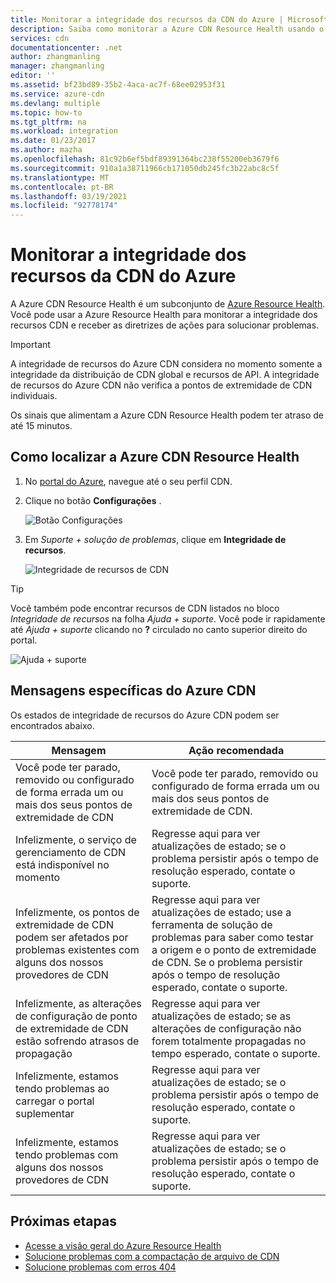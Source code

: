 ```yaml
---
title: Monitorar a integridade dos recursos da CDN do Azure | Microsoft Docs
description: Saiba como monitorar a Azure CDN Resource Health usando o Azure Resource Health.
services: cdn
documentationcenter: .net
author: zhangmanling
manager: zhangmanling
editor: ''
ms.assetid: bf23bd89-35b2-4aca-ac7f-68ee02953f31
ms.service: azure-cdn
ms.devlang: multiple
ms.topic: how-to
ms.tgt_pltfrm: na
ms.workload: integration
ms.date: 01/23/2017
ms.author: mazha
ms.openlocfilehash: 81c92b6ef5bdf89391364bc238f55200eb3679f6
ms.sourcegitcommit: 910a1a38711966cb171050db245fc3b22abc8c5f
ms.translationtype: MT
ms.contentlocale: pt-BR
ms.lasthandoff: 03/19/2021
ms.locfileid: "92778174"
---
```

# <a name="monitor-the-health-of-azure-cdn-resources"></a>Monitorar a integridade dos recursos da CDN do Azure
  
A Azure CDN Resource Health é um subconjunto de [Azure Resource Health](../service-health/resource-health-overview.md).  Você pode usar a Azure  Resource Health para monitorar a integridade dos recursos CDN e receber as diretrizes de ações para solucionar problemas.

>[!IMPORTANT] 
>A integridade de recursos do Azure CDN considera no momento somente a integridade da distribuição de CDN global e recursos de API.  A integridade de recursos do Azure CDN não verifica a pontos de extremidade de CDN individuais.
>
>Os sinais que alimentam a Azure CDN Resource Health podem ter atraso de até 15 minutos.

## <a name="how-to-find-azure-cdn-resource-health"></a>Como localizar a Azure CDN Resource Health

1. No [portal do Azure](https://portal.azure.com), navegue até o seu perfil CDN.

2. Clique no botão **Configurações** .

    ![Botão Configurações](./media/cdn-resource-health/cdn-profile-settings.png)

3. Em *Suporte + solução de problemas*, clique em **Integridade de recursos**.

    ![Integridade de recursos de CDN](./media/cdn-resource-health/cdn-resource-health3.png)

>[!TIP] 
>Você também pode encontrar recursos de CDN listados no bloco *Integridade de recursos* na folha *Ajuda + suporte*.  Você pode ir rapidamente até *Ajuda + suporte* clicando no **?** circulado no canto superior direito do portal.
>
> ![Ajuda + suporte](./media/cdn-resource-health/cdn-help-support.png)

## <a name="azure-cdn-specific-messages"></a>Mensagens específicas do Azure CDN

Os estados de integridade de recursos do Azure CDN podem ser encontrados abaixo.

|Mensagem | Ação recomendada |
|---|---|
|Você pode ter parado, removido ou configurado de forma errada um ou mais dos seus pontos de extremidade de CDN | Você pode ter parado, removido ou configurado de forma errada um ou mais dos seus pontos de extremidade de CDN.|
|Infelizmente, o serviço de gerenciamento de CDN está indisponível no momento | Regresse aqui para ver atualizações de estado; se o problema persistir após o tempo de resolução esperado, contate o suporte.|
|Infelizmente, os pontos de extremidade de CDN podem ser afetados por problemas existentes com alguns dos nossos provedores de CDN | Regresse aqui para ver atualizações de estado; use a ferramenta de solução de problemas para saber como testar a origem e o ponto de extremidade de CDN. Se o problema persistir após o tempo de resolução esperado, contate o suporte. |
|Infelizmente, as alterações de configuração de ponto de extremidade de CDN estão sofrendo atrasos de propagação | Regresse aqui para ver atualizações de estado; se as alterações de configuração não forem totalmente propagadas no tempo esperado, contate o suporte.|
|Infelizmente, estamos tendo problemas ao carregar o portal suplementar | Regresse aqui para ver atualizações de estado; se o problema persistir após o tempo de resolução esperado, contate o suporte.|
Infelizmente, estamos tendo problemas com alguns dos nossos provedores de CDN | Regresse aqui para ver atualizações de estado; se o problema persistir após o tempo de resolução esperado, contate o suporte. |

## <a name="next-steps"></a>Próximas etapas

- [Acesse a visão geral do Azure Resource Health](../service-health/resource-health-overview.md)
- [Solucione problemas com a compactação de arquivo de CDN](./cdn-troubleshoot-compression.md)
- [Solucione problemas com erros 404](./cdn-troubleshoot-endpoint.md)